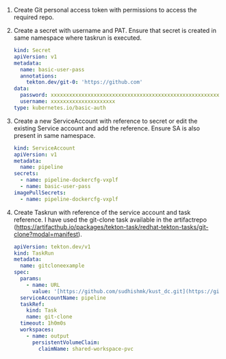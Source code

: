 1. Create Git personal access token with permissions to access the required repo.

2. Create a secret with username and PAT. Ensure that secret is created in same namespace where taskrun is executed.

   ```yaml
   kind: Secret
   apiVersion: v1
   metadata:
     name: basic-user-pass
     annotations:
       tekton.dev/git-0: 'https://github.com'
   data:
     password: xxxxxxxxxxxxxxxxxxxxxxxxxxxxxxxxxxxxxxxxxxxxxxxxxxxxxxxxxxxxxxxxxxxxxxxxxxx
     username: xxxxxxxxxxxxxxxxxxxxx
   type: kubernetes.io/basic-auth
   ```

3. Create a new ServiceAccount with reference to secret or edit the existing Service account and add the reference. Ensure SA is also present in same namespace.

   ```yaml
   kind: ServiceAccount
   apiVersion: v1
   metadata:
     name: pipeline
   secrets:
     - name: pipeline-dockercfg-vxplf
     - name: basic-user-pass
   imagePullSecrets:
     - name: pipeline-dockercfg-vxplf
   ```

4. Create Taskrun with reference of the service account and task reference. I have used the git-clone task available in the artifactrepo (<https://artifacthub.io/packages/tekton-task/redhat-tekton-tasks/git-clone?modal=manifest>).

   ```yaml
   apiVersion: tekton.dev/v1
   kind: TaskRun
   metadata:
     name: gitcloneexample
   spec:
     params:
       - name: URL
         value: '[https://github.com/sudhishmk/kust_dc.git](https://github.com/sudhishmk/kust_dc.git)'
     serviceAccountName: pipeline
     taskRef:
       kind: Task
       name: git-clone
     timeout: 1h0m0s
     workspaces:
       - name: output
         persistentVolumeClaim:
           claimName: shared-workspace-pvc
```
